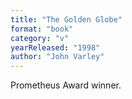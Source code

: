 ```yaml
---
title: "The Golden Globe"
format: "book"
category: "v"
yearReleased: "1998"
author: "John Varley"
---
```

Prometheus Award winner.
 